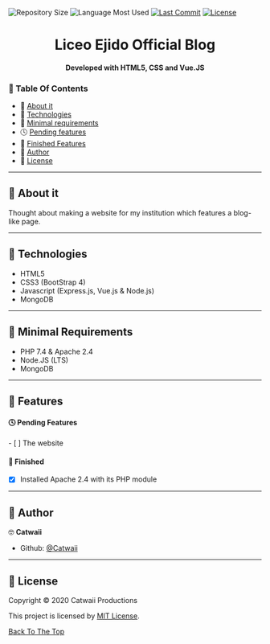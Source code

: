 ![Repository Size](https://img.shields.io/github/repo-size/Catwaii/le-blog?style=flat)
![Language Most Used](https://img.shields.io/github/languages/top/Catwaii/le-blog?style=flat)
[![Last Commit](https://img.shields.io/github/last-commit/Catwaii/le-blog?style=flat)](https://github.com/Catwaii/le-blog/commits/)
[![License](https://img.shields.io/github/license/Catwaii/le-blog?style=flat)](LICENSE.md)
<h1 id="title" align="center">Liceo Ejido Official Blog</h1>
<h4 align="center">Developed with HTML5, CSS and Vue.JS</h4>

### 🔖 Table Of Contents

- 🤔 [About it](#about-it)
- 🚀 [Technologies](#technologies)
- 🌱 [Minimal requirements](#minimal-requirements)
- 🕓 [Pending features](#features-pending)
- 🎇 [Finished Features](#features-finished)
- 👤 [Author](#author)
- 🔏 [License](#license)

---

<h2 id="about-it">🤔 About it</h2>

Thought about making a website for my institution which features a blog-like page.

---

<h2 id="technologies">🚀 Technologies</h2>

- HTML5
- CSS3 (BootStrap 4)
- Javascript (Express.js, Vue.js & Node.js)
- MongoDB

---

<h2 id="minimal-requirements">🌱 Minimal Requirements</h2>

- PHP 7.4 & Apache 2.4
- Node.JS (LTS)
- MongoDB

---

<h2 id="features">🎊 Features</h2>

<h4 id="features-pending">🕓 Pending Features</h4>
- [ ] The website

<h4 id="features-finished">🎇 Finished</h4>

- [x] Installed Apache 2.4 with its PHP module

---

<h2 id="author">👤 Author</h2>

🤓 **Catwaii**
- Github: [@Catwaii](https://github.com/Catwaii)

---

<h2 id="license">🔏 License</h2>

Copyright © 2020 Catwaii Productions

This project is licensed by [MIT License](https://api.github.com/licenses/mit).

[Back To The Top](#title)
